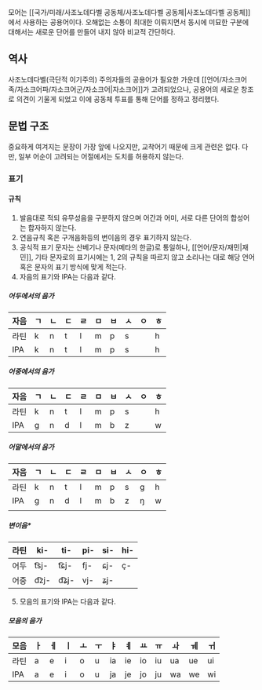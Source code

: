 모어는 [[국가/미래/사조노데다벨 공동체/사조노데다벨 공동체|사조노데다벨 공동체]]에서 사용하는 공용어이다.
오해없는 소통이 최대한 이뤄지면서 동시에 미묘한 구분에 대해서는 새로운 단어를 만들어 내지 않아 비교적 간단하다.

## 역사
사조노데다벨(극단적 이기주의) 주의자들의 공용어가 필요한 가운데 [[언어/자소크어족/자소크어파/자소크어군/자소크어|자소크어]]가 고려되었으나, 공용어의 새로운 창조로 의견이 기울게 되었고 이에 공동체 투표를 통해 단어를 정하고 정리했다.
## 문법 구조
중요하게 여겨지는 문장이 가장 앞에 나오지만, 교착어기 때문에 크게 관련은 없다.
다만, 일부 어순이 고려되는 어절에서는 도치를 허용하지 않는다.

### 표기
#### 규칙
1. 발음대로 적되 유무성음을 구분하지 않으며 어간과 어미, 서로 다른 단어의 합성어는 합자하지 않는다.
2. 연음규칙 혹은 구개음화등의 변이음의 경우 표기하지 않는다.
3. 공식적 표기 문자는 산베기나 문자(메타의 한글)로 통일하나, [[언어/문자/재민|재민]], 기타 문자로의 표기시에는 1, 2의 규칙을 따르지 않고 소리나는 대로 해당 언어 혹은 문자의 표기 방식에 맞게 적는다.
4. 자음의 표기와 IPA는 다음과 같다.
##### 어두에서의 음가

| 자음  | ㄱ   | ㄴ   | ㄷ   | ㄹ   | ㅁ   | ㅂ   | ㅅ   | ㅇ   | ㅎ   |
| --- | --- | --- | --- | --- | --- | --- | --- | --- | --- |
| 라틴  | k   | n   | t   | l   | m   | p   | s   |     | h   |
| IPA | k   | n   | t   | l   | m   | p   | s   |     | h   |
##### 어중에서의 음가
| 자음  | ㄱ   | ㄴ   | ㄷ   | ㄹ   | ㅁ   | ㅂ   | ㅅ   | ㅇ   | ㅎ   |
| --- | --- | --- | --- | --- | --- | --- | --- | --- | --- |
| 라틴  | k   | n   | t   | l   | m   | p   | s   |     | h   |
| IPA | g   | n   | d   | l   | m   | b   | z   |     | w   |
##### 어말에서의 음가
| 자음  | ㄱ   | ㄴ   | ㄷ   | ㄹ   | ㅁ   | ㅂ   | ㅅ   | ㅇ   | ㅎ   |
| --- | --- | --- | --- | --- | --- | --- | --- | --- | --- |
| 라틴  | k   | n   | t   | l   | m   | p   | s   | g   | h   |
| IPA | g   | n   | d   | l   | m   | b   | z   | ŋ   | w   |
|     |     |     |     |     |     |     |     |     |     |
##### 변이음*

| 라틴  | ki-   | ti-   | pi- | si- | hi- |
| --- | ----- | ----- | --- | --- | --- |
| 어두  | t͡sj- | t͡ɕj- | fj- | ɕj- | ç-  |
| 어중  | d͡zj- | d͡ʑj- | vj- | ʑj- |     |

5. 모음의 표기와 IPA는 다음과 같다.
##### 모음의 음가

| 모음  | ㅏ   | ㅔ   | ㅣ   | ㅗ   | ㅜ   | ㅑ   | ㅖ   | ㅛ   | ㅠ   | ㅘ   | ㅞ   | ㅟ   |
| --- | --- | --- | --- | --- | --- | --- | --- | --- | --- | --- | --- | --- |
| 라틴  | a   | e   | i   | o   | u   | ia  | ie  | io  | iu  | ua  | ue  | ui  |
| IPA | a   | e   | i   | o   | u   | ja  | je  | jo  | ju  | wa  | we  | wi  |



